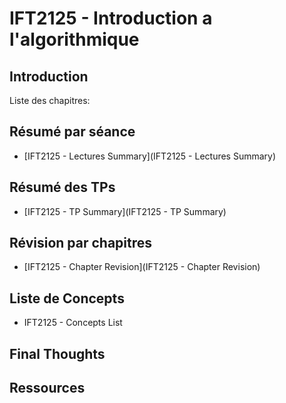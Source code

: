 # IFT2125 - Introduction a l'algorithmique

## Introduction

Liste des chapitres:

## Résumé par séance

- [IFT2125 - Lectures Summary](IFT2125 - Lectures Summary)

## Résumé des TPs

- [IFT2125 - TP Summary](IFT2125 - TP Summary)

## Révision par chapitres

- [IFT2125 - Chapter Revision](IFT2125 - Chapter Revision)

## Liste de Concepts

- IFT2125 - Concepts List

## Final Thoughts

## Ressources
